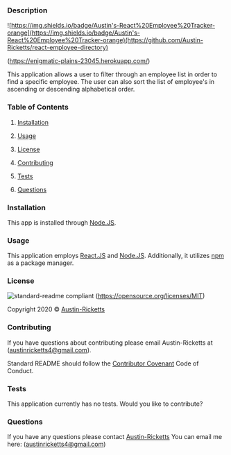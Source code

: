 ### Description
![https://img.shields.io/badge/Austin's-React%20Employee%20Tracker-orange](https://img.shields.io/badge/Austin's-React%20Employee%20Tracker-orange)(https://github.com/Austin-Ricketts/react-employee-directory)

(https://enigmatic-plains-23045.herokuapp.com/)

This application allows a user to filter through an employee list in order to find a specific employee. The user can also sort the list of employee's in ascending or descending alphabetical order.

### Table of Contents 

1. [Installation](#installation)

2. [Usage](#usage)

3. [License](#license)

4. [Contributing](#contributing)

5. [Tests](#tests)

6. [Questions](#questions)

### Installation

This app is installed through [Node.JS](https://nodejs.org/en/).

### Usage

This application employs [React.JS](https://reactjs.org/) and [Node.JS](https://nodejs.org/en/). Additionally, it utilizes [npm](https://www.npmjs.com/) as a package manager.

### License

![standard-readme compliant](https://img.shields.io/badge/License-MIT-yellow.svg)
(https://opensource.org/licenses/MIT)

Copyright 2020 © [Austin-Ricketts](https://github.com/Austin-Ricketts/readme-generator)

### Contributing

If you have questions about contributing please email Austin-Ricketts at (austinricketts4@gmail.com).

Standard README should follow the [Contributor Covenant](https://www.contributor-covenant.org/version/1/3/0/code-of-conduct/) Code of Conduct.

### Tests

This application currently has no tests. Would you like to contribute?

### Questions

If you have any questions please contact [Austin-Ricketts](https://github.com/Austin-Ricketts)
You can email me here: (austinricketts4@gmail.com)
